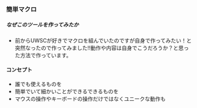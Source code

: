 ### 簡単マクロ
##### なぜこのツールを作ってみたか
- 前からUWSCが好きでマクロを組んでいたのですが自身で作ってみたい！と突然なったので作ってみました!!動作や内容は自身でこうだろうか？と思った方法で作っています。

#### コンセプト

- 誰でも使えるものを
- 簡単でいて細かいことができるできるものを
- マウスの操作やキーボードの操作だけではなくユニークな動作も
